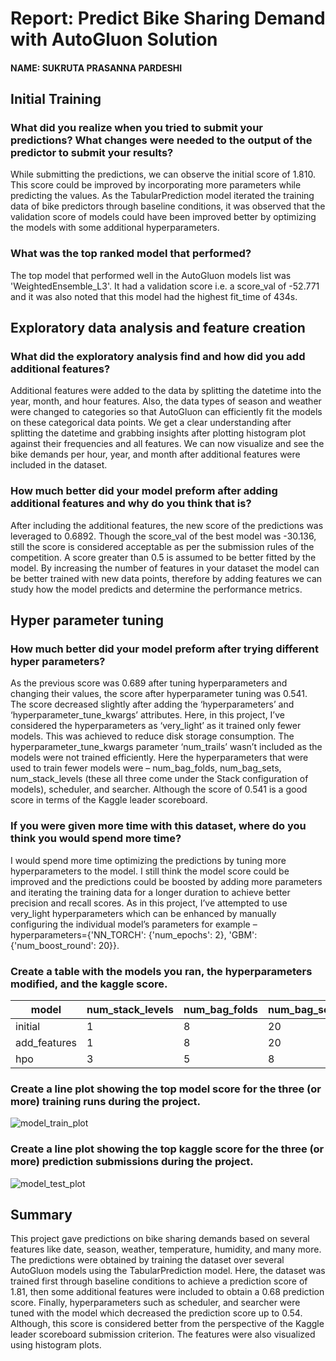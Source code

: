 # Report: Predict Bike Sharing Demand with AutoGluon Solution
#### NAME: SUKRUTA PRASANNA PARDESHI

## Initial Training
### What did you realize when you tried to submit your predictions? What changes were needed to the output of the predictor to submit your results?
While submitting the predictions, we can observe the initial score of 1.810. This score could be improved by incorporating more parameters while predicting the values. As the TabularPrediction model iterated the training data of bike predictors through baseline conditions, it was observed that the validation score of models could have been improved better by optimizing the models with some additional hyperparameters. 

### What was the top ranked model that performed?
The top model that performed well in the AutoGluon models list was 'WeightedEnsemble_L3'. It had a validation score i.e. a score_val of -52.771 and it was also noted that this model had the highest fit_time of 434s.

## Exploratory data analysis and feature creation
### What did the exploratory analysis find and how did you add additional features?
Additional features were added to the data by splitting the datetime into the year, month, and hour features. Also, the data types of season and weather were changed to categories so that AutoGluon can efficiently fit the models on these categorical data points. We get a clear understanding after splitting the datetime and grabbing insights after plotting histogram plot against their frequencies and all features. We can now visualize and see the bike demands per hour, year, and month after additional features were included in the dataset.

### How much better did your model preform after adding additional features and why do you think that is?
After including the additional features, the new score of the predictions was leveraged to 0.6892. Though the score_val of the best model was -30.136, still the score is considered acceptable as per the submission rules of the competition. A score greater than 0.5 is assumed to be better fitted by the model. By increasing the number of features in your dataset the model can be better trained with new data points, therefore by adding features we can study how the model predicts and determine the performance metrics.

## Hyper parameter tuning
### How much better did your model preform after trying different hyper parameters?
As the previous score was 0.689 after tuning hyperparameters and changing their values, the score after hyperparameter tuning was 0.541. The score decreased slightly after adding the ‘hyperparameters’ and ‘hyperparameter_tune_kwargs’ attributes. Here, in this project, I’ve considered the hyperparameters as ‘very_light’ as it trained only fewer models. This was achieved to reduce disk storage consumption. The hyperparameter_tune_kwargs parameter ‘num_trails’ wasn’t included as the models were not trained efficiently. Here the hyperparameters that were used to train fewer models were – num_bag_folds, num_bag_sets, num_stack_levels (these all three come under the Stack configuration of models), scheduler, and searcher. Although the score of 0.541 is a good score in terms of the Kaggle leader scoreboard. 

### If you were given more time with this dataset, where do you think you would spend more time?
I would spend more time optimizing the predictions by tuning more hyperparameters to the model. I still think the model score could be improved and the predictions could be boosted by adding more parameters and iterating the training data for a longer duration to achieve better precision and recall scores. As in this project, I’ve attempted to use very_light hyperparameters which can be enhanced by manually configuring the individual model’s parameters for example – hyperparameters={'NN_TORCH': {'num_epochs': 2}, 'GBM': {'num_boost_round': 20}}. 

### Create a table with the models you ran, the hyperparameters modified, and the kaggle score.
|model|num_stack_levels|num_bag_folds|num_bag_sets|score|
|--|--|--|--|--|
|initial|1|8|20|1.81053|
|add_features|1|8|20|0.68929|
|hpo|3|5|8|0.54162|

### Create a line plot showing the top model score for the three (or more) training runs during the project.


![model_train_plot](https://user-images.githubusercontent.com/67223554/210557519-654e228c-be66-4448-9d8b-0c06f8210e7f.png)


### Create a line plot showing the top kaggle score for the three (or more) prediction submissions during the project.


![model_test_plot](https://user-images.githubusercontent.com/67223554/210557551-1958219b-e7a8-49cc-a62e-62e492013f5b.png)


## Summary
This project gave predictions on bike sharing demands based on several features like date, season, weather, temperature, humidity, and many more. The predictions were obtained by training the dataset over several AutoGluon models using the TabularPrediction model. Here, the dataset was trained first through baseline conditions to achieve a prediction score of 1.81, then some additional features were included to obtain a 0.68 prediction score. Finally, hyperparameters such as scheduler, and searcher were tuned with the model which decreased the prediction score up to 0.54. Although, this score is considered better from the perspective of the Kaggle leader scoreboard submission criterion. The features were also visualized using histogram plots.  
